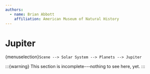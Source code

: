 ```yaml
---
authors:
  - name: Brian Abbott
    affiliation: American Museum of Natural History
---
```



# Jupiter

{menuselection}`Scene --> Solar System --> Planets --> Jupiter`


:::{warning}
This section is incomplete---nothing to see here, yet.
:::




